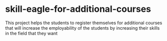 # skill-eagle-for-additional-courses
This project helps the students to register themselves for additional courses that will increase the employability of the students by increasing their skills in the field that they want
